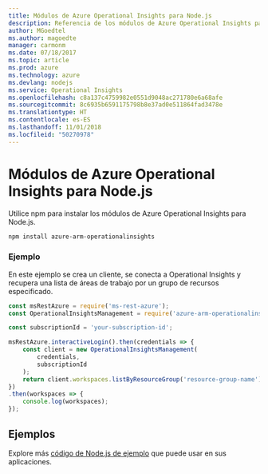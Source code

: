 ```yaml
---
title: Módulos de Azure Operational Insights para Node.js
description: Referencia de los módulos de Azure Operational Insights para Node.js
author: MGoedtel
ms.author: magoedte
manager: carmonm
ms.date: 07/18/2017
ms.topic: article
ms.prod: azure
ms.technology: azure
ms.devlang: nodejs
ms.service: Operational Insights
ms.openlocfilehash: c8a137c4759982e0551d9048ac271780e6a68afe
ms.sourcegitcommit: 8c6935b6591175798b8e37ad0e511864fad3478e
ms.translationtype: HT
ms.contentlocale: es-ES
ms.lasthandoff: 11/01/2018
ms.locfileid: "50270978"
---
```

# <a name="azure-operational-insights-modules-for-nodejs"></a>Módulos de Azure Operational Insights para Node.js

Utilice npm para instalar los módulos de Azure Operational Insights para Node.js.

```bash
npm install azure-arm-operationalinsights
```

### <a name="example"></a>Ejemplo 

En este ejemplo se crea un cliente, se conecta a Operational Insights y recupera una lista de áreas de trabajo por un grupo de recursos especificado.

```javascript
const msRestAzure = require('ms-rest-azure');
const OperationalInsightsManagement = require('azure-arm-operationalinsights');

const subscriptionId = 'your-subscription-id';

msRestAzure.interactiveLogin().then(credentials => {
    const client = new OperationalInsightsManagement(
        credentials,
        subscriptionId
    );
    return client.workspaces.listByResourceGroup('resource-group-name');
})
.then(workspaces => {
    console.log(workspaces);
});
``` 

## <a name="samples"></a>Ejemplos

Explore más [código de Node.js de ejemplo](https://azure.microsoft.com/resources/samples/?platform=nodejs) que puede usar en sus aplicaciones.
